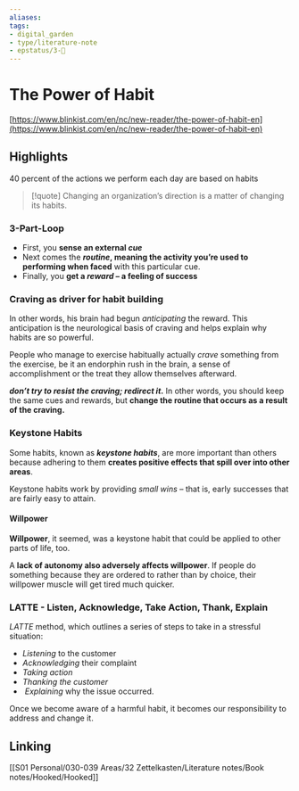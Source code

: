 ```yaml
---
aliases: 
tags: 
- digital_garden
- type/literature-note
- epstatus/3-🌳
---
```

# The Power of Habit
[https://www.blinkist.com/en/nc/new-reader/the-power-of-habit-en](https://www.blinkist.com/en/nc/new-reader/the-power-of-habit-en)

## Highlights
40 percent of the actions we perform each day are based on habits

> [!quote] 
> Changing an organization’s direction is a matter of changing its habits.

### 3-Part-Loop
* First, you **sense an external _cue_**
* Next comes the **_routine_, meaning the activity you’re used to performing when faced** with this particular cue.
* Finally, you **get a _reward_ – a feeling of success**

### Craving as driver for habit building
In other words, his brain had begun _anticipating_ the reward. This anticipation is the neurological basis of craving and helps explain why habits are so powerful.

People who manage to exercise habitually actually _crave_ something from the exercise, be it an endorphin rush in the brain, a sense of accomplishment or the treat they allow themselves afterward.

**_don’t try to resist the craving; redirect it_.** In other words, you should keep the same cues and rewards, but **change the routine that occurs as a result of the craving.**

### Keystone Habits
Some habits, known as **_keystone habits_**, are more important than others because adhering to them **creates positive effects that spill over into other areas**.

Keystone habits work by providing _small wins_ – that is, early successes that are fairly easy to attain.

#### Willpower
**Willpower**, it seemed, was a keystone habit that could be applied to other parts of life, too.

A **lack of autonomy also adversely affects willpower**. If people do something because they are ordered to rather than by choice, their willpower muscle will get tired much quicker.


### LATTE - Listen, Acknowledge, Take Action, Thank, Explain
_LATTE_ method, which outlines a series of steps to take in a stressful situation: 
+ _Listening_ to the customer
+ _Acknowledging_ their complaint
+ _Taking_ _action_
+ _Thanking the customer_
+  _Explaining_ why the issue occurred.


Once we become aware of a harmful habit, it becomes our responsibility to address and change it.

## Linking
[[S01 Personal/030-039 Areas/32 Zettelkasten/Literature notes/Book notes/Hooked/Hooked]]

